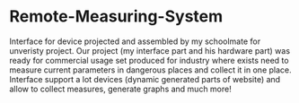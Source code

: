 # Remote-Measuring-System
Interface for device projected and assembled by my schoolmate for unveristy project. Our project (my interface part and his hardware part) was ready for commercial usage set produced for industry where exists need to measure current parameters in dangerous places and collect it in one place. Interface support a lot devices (dynamic generated parts of website) and allow to collect measures, generate graphs and much more!
